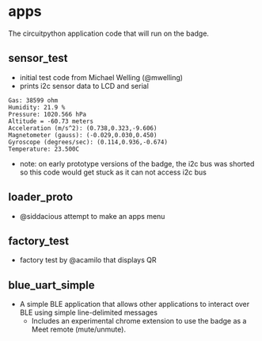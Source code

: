 # apps
The circuitpython application code that will run on the badge.

## sensor_test
* initial test code from Michael Welling (@mwelling)
* prints i2c sensor data to LCD and serial
```Temperature: 27.8 C
Gas: 38599 ohm
Humidity: 21.9 %
Pressure: 1020.566 hPa
Altitude = -60.73 meters
Acceleration (m/s^2): (0.738,0.323,-9.606)
Magnetometer (gauss): (-0.029,0.030,0.450)
Gyroscope (degrees/sec): (0.114,0.936,-0.674)
Temperature: 23.500C
```
* note: on early prototype versions of the badge, the i2c bus was shorted so this code would get stuck as it can not access i2c bus

## loader_proto
*  @siddacious attempt to make an apps menu

## factory_test
* factory test by @acamilo that displays QR

## blue_uart_simple
* A simple BLE application that allows other applications to interact over BLE using simple line-delimited messages
    * Includes an experimental chrome extension to use the badge as a Meet remote (mute/unmute).
